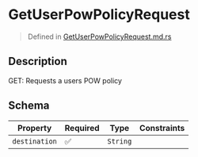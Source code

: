 # GetUserPowPolicyRequest
> Defined in [GetUserPowPolicyRequest.md.rs](../../../../interface/src/interface/routes/foreign/get_user_pow_policy)

## Description
GET: Requests a users POW policy

## Schema

| Property | Required | Type | Constraints |
| --- | --- | --- | --- |
| `destination` | ✅ | `String` |     | 


